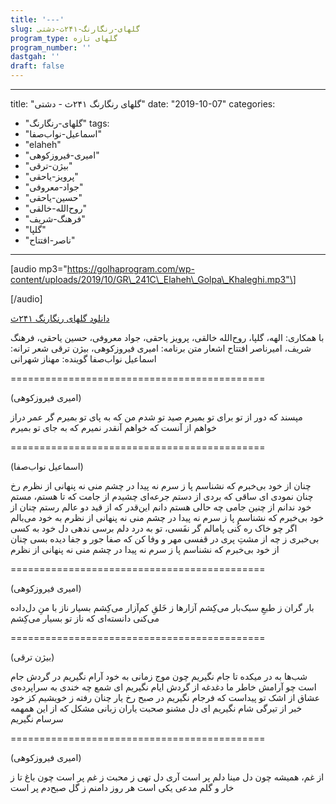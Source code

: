 ```yaml
---
title: '---'
slug: گلهای-رنگارنگ-۲۴۱ث-دشتی
program_type: گلهای تازه
program_number: ''
dastgah: ''
draft: false
---
```


---
title: "گلهای رنگارنگ ۲۴۱ث - دشتی"
date: "2019-10-07"
categories: 
  - "گلهای-رنگارنگ"
tags: 
  - "اسماعیل-نواب‌صفا"
  - "elaheh"
  - "امیری-فیروزکوهی"
  - "بیژن-ترقی"
  - "پرویز-یاحقی"
  - "جواد-معروفی"
  - "حسین-یاحقی"
  - "روح‌الله-خالقی"
  - "فرهنگ-شریف"
  - "گلپا"
  - "ناصر-افتتاح"
---

\[audio mp3="https://golhaprogram.com/wp-content/uploads/2019/10/GR\_241C\_Elaheh\_Golpa\_Khaleghi.mp3"\]

\[/audio\]

[دانلود گلهای رنگارنگ ۲۴۱ث](https://golhaprogram.com/wp-content/uploads/2019/10/GR_241C_Elaheh_Golpa_Khaleghi.mp3)

با همکاری: الهه، گلپا، روح‌الله خالقی، پرویز یاحقی، جواد معروفی، حسین یاحقی، فرهنگ شریف، امیرناصر افتتاح اشعار متن برنامه: امیری فیروزکوهی، بیژن ترقی شعر ترانه: اسماعیل نواب‌صفا گوینده: مهناز شهرانی

\============================================

(امیری فیروزکوهی)

مپسند كه دور از تو برای تو بمیرم صید تو شدم من كه به پای تو بمیرم گر عمر دراز خواهم از آنست كه خواهم آنقدر نمیرم كه به جای تو بمیرم

\============================================

(اسماعیل نواب‌صفا)

چنان از خود بی‌خبرم که نشناسم پا ز سرم نه پیدا در چشم منی نه پنهانی از نظرم رخ چنان نمودی ای ساقی که بردی از دستم جرعه‌ای چشیدم از جامت که تا هستم، مستم خود ندانم از چنین جامی چه حالی هستم دانم این‌قدر که از قید دو عالم رستم چنان از خود بی‌خبرم که نشناسم پا ز سرم نه پیدا در چشم منی نه پنهانی از نظرم به خود می‌بالم اگر چو خاک ره کُنی پامالم گر نفَسی، تو به درد دلم برسی ندهی دل خود به کسی بی‌خبری ز چه از مشتِ پری در قفسی مهر و وفا کن که صفا جور و جفا دیده بسی چنان از خود بی‌خبرم که نشناسم پا ز سرم نه پیدا در چشم منی نه پنهانی از نظرم

\============================================

(امیری فیروزکوهی)

بار گران ز طبعِ سبک‌بار می‌کِشم آزارها ز خَلقِ کم‌آزار می‌کِشم بسیار ناز با منِ دل‌داده می‌کنی دانسته‌ای که ناز تو بسیار می‌کِشم

\============================================

(بیژن ترقی)

شب‌ها به در میکده تا جام نگیریم چون موج زمانی به خود آرام نگیریم در گردش جام است چو آرامش خاطر ما دغدغه از گردش ایام نگیریم ای شمع چه خندی به سراپرده‌ی عشاق از اشک تو پيداست که فرجام نگیریم در صبح رخ یار چنان رفته ز خویشیم کز خود خبر از تیرگی شام نگیریم ای دل مشنو صحبت یاران زبانی مشکل که از این همهمه سرسام نگیریم

\============================================

(امیری فیروزکوهی)

از غم، همیشه چون دل مینا دلم پر است آری دل تهی ز محبت ز غم پر است چون باغ تا ز خار و گلم مدعی یکی است هر روز دامنم ز گل صبح‌دم پر است
